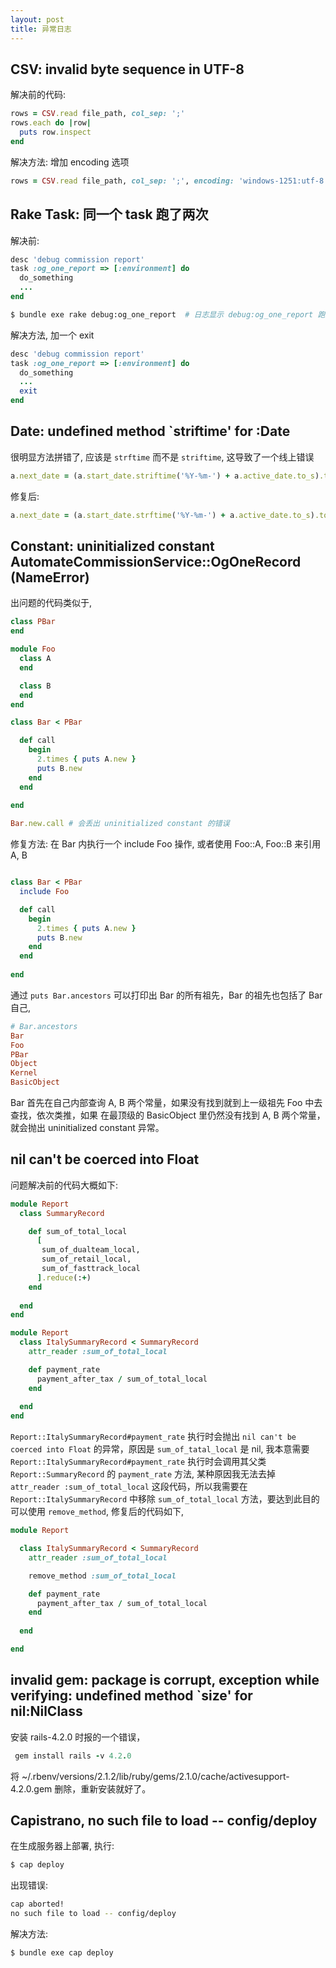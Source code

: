 ```yaml
---
layout: post
title: 异常日志
---
```


## CSV: invalid byte sequence in UTF-8

解决前的代码:

~~~ruby
rows = CSV.read file_path, col_sep: ';'
rows.each do |row|
  puts row.inspect
end
~~~

解决方法: 增加 encoding 选项

~~~ruby
rows = CSV.read file_path, col_sep: ';', encoding: 'windows-1251:utf-8'
~~~

## Rake Task: 同一个 task 跑了两次

解决前:

~~~ruby
desc 'debug commission report'
task :og_one_report => [:environment] do
  do_something
  ...
end
~~~

~~~bash
$ bundle exe rake debug:og_one_report  # 日志显示 debug:og_one_report 跑了两次 
~~~

解决方法, 加一个 exit

~~~ruby
desc 'debug commission report'
task :og_one_report => [:environment] do
  do_something
  ...
  exit
end
~~~

## Date: undefined method `striftime' for :Date

很明显方法拼错了, 应该是 `strftime` 而不是 `striftime`, 这导致了一个线上错误

~~~ruby
a.next_date = (a.start_date.striftime('%Y-%m-') + a.active_date.to_s).to_date
~~~

修复后:

~~~ruby
a.next_date = (a.start_date.strftime('%Y-%m-') + a.active_date.to_s).to_date
~~~

## Constant: uninitialized constant AutomateCommissionService::OgOneRecord (NameError)

出问题的代码类似于,

~~~ruby
class PBar
end

module Foo
  class A
  end

  class B
  end
end

class Bar < PBar

  def call
    begin
      2.times { puts A.new }
      puts B.new
    end
  end
  
end

Bar.new.call # 会丢出 uninitialized constant 的错误
~~~

修复方法: 在 Bar 内执行一个 include Foo 操作, 或者使用 Foo::A, Foo::B 来引用 A, B

~~~ruby

class Bar < PBar
  include Foo

  def call
    begin
      2.times { puts A.new }
      puts B.new
    end
  end
  
end

~~~

通过 `puts Bar.ancestors` 可以打印出 Bar 的所有祖先，Bar 的祖先也包括了 Bar 自己,

~~~ruby
# Bar.ancestors
Bar
Foo
PBar
Object
Kernel
BasicObject
~~~
Bar 首先在自己内部查询 A, B 两个常量，如果没有找到就到上一级祖先 Foo 中去查找，依次类推，如果
在最顶级的 BasicObject 里仍然没有找到 A, B 两个常量，就会抛出 uninitialized constant 异常。


## nil can't be coerced into Float

问题解决前的代码大概如下:

~~~ruby
module Report
  class SummaryRecord

    def sum_of_total_local
	  [
       sum_of_dualteam_local,
       sum_of_retail_local,
       sum_of_fasttrack_local
      ].reduce(:+)
	end
	
  end
end

module Report
  class ItalySummaryRecord < SummaryRecord
    attr_reader :sum_of_total_local

    def payment_rate
	  payment_after_tax / sum_of_total_local
	end
	
  end
end

~~~

`Report::ItalySummaryRecord#payment_rate` 执行时会抛出 `nil can't be coerced into Float` 的异常，原因是 `sum_of_tatal_local` 是 nil, 我本意需要 `Report::ItalySummaryRecord#payment_rate` 执行时会调用其父类 `Report::SummaryRecord` 的 `payment_rate` 方法, 某种原因我无法去掉 `attr_reader :sum_of_total_local` 这段代码，所以我需要在 `Report::ItalySummaryRecord` 中移除 `sum_of_total_local` 方法，要达到此目的可以使用 `remove_method`, 修复后的代码如下,

~~~ruby
module Report

  class ItalySummaryRecord < SummaryRecord
    attr_reader :sum_of_total_local

    remove_method :sum_of_total_local

    def payment_rate
	  payment_after_tax / sum_of_total_local
	end
	
  end

end

~~~

## invalid gem: package is corrupt, exception while verifying: undefined method `size' for nil:NilClass

安装 rails-4.2.0 时报的一个错误，

~~~ruby
 gem install rails -v 4.2.0
~~~

将 ~/.rbenv/versions/2.1.2/lib/ruby/gems/2.1.0/cache/activesupport-4.2.0.gem 删除，重新安装就好了。


## Capistrano, no such file to load -- config/deploy

在生成服务器上部署, 执行:

~~~bash
$ cap deploy
~~~

出现错误:

~~~bash
cap aborted!
no such file to load -- config/deploy
~~~

解决方法:

~~~bash
$ bundle exe cap deploy
~~~
